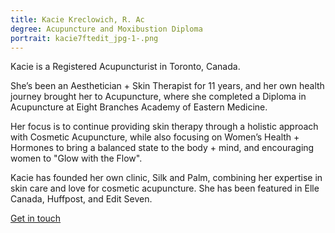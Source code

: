 ```yaml
---
title: Kacie Kreclowich, R. Ac
degree: Acupuncture and Moxibustion Diploma
portrait: kacie7ftedit_jpg-1-.png
---
```

Kacie is a Registered Acupuncturist in Toronto, Canada.

She’s been an Aesthetician + Skin Therapist for 11 years, and her own health journey brought her to Acupuncture, where she completed a Diploma in Acupuncture at Eight Branches Academy of Eastern Medicine. 

Her focus is to continue providing skin therapy through a holistic approach with Cosmetic Acupuncture, while also focusing on Women’s Health + Hormones to bring a balanced state to the body + mind, and encouraging women to "Glow with the Flow".

Kacie has founded her own clinic, Silk and Palm, combining her expertise in skin care and love for cosmetic acupuncture. She has been featured in Elle Canada, Huffpost, and Edit Seven.

[​Get in touch](https://www.silkandpalm.ca/)